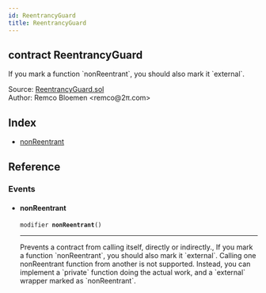 ```yaml
---
id: ReentrancyGuard
title: ReentrancyGuard
---
```


<div class="contract-doc"><div class="contract"><h2 class="contract-header"><span class="contract-kind">contract</span> ReentrancyGuard</h2><p class="description">If you mark a function `nonReentrant`, you should also mark it `external`.</p><div class="source">Source: <a href="https://github.com/OpenZeppelin/zeppelin-solidity/blob/v1.6.0/contracts/ReentrancyGuard.sol" target="_blank">ReentrancyGuard.sol</a></div><div class="author">Author: Remco Bloemen &lt;remco@2π.com&gt;</div></div><div class="index"><h2>Index</h2><ul><li><a href="ReentrancyGuard.html#nonReentrant">nonReentrant</a></li></ul></div><div class="reference"><h2>Reference</h2><div class="modifiers"><h3>Events</h3><ul><li><div class="item modifier"><span id="nonReentrant" class="anchor-marker"></span><h4 class="name">nonReentrant</h4><div class="body"><code class="signature">modifier <strong>nonReentrant</strong><span>() </span></code><hr/><div class="description"><p>Prevents a contract from calling itself, directly or indirectly., If you mark a function `nonReentrant`, you should also mark it `external`. Calling one nonReentrant function from another is not supported. Instead, you can implement a `private` function doing the actual work, and a `external` wrapper marked as `nonReentrant`.</p></div></div></div></li></ul></div></div></div>
